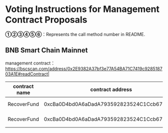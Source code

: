# Voting Instructions for Management Contract Proposals

**①②③④⑤⑥**：Represents the call method number in README.

## BNB Smart Chain Mainnet

management contract：https://bscscan.com/address/0x2E9382A37bf3e77A54BA71C7419c928518703A1E#readContract|

|contract name|contract address|Proposal ID|Proposal operation|invoke methods|data call|
| --- | --- | --- |--- | --- | --- |
|RecoverFund| 0xcBa0D4bd0A6aDadA793592823524C1Ccb670EcD1 | 87 |**⑤**Upgrade Contract|upgrad| 0x50450d0432ED1b0D8a11b8D2834161d00deDF051 |
|RecoverFund| 0xcBa0D4bd0A6aDadA793592823524C1Ccb670EcD1 | 88 |**③** setBuybacker： | setBuybacker | 0xaf44c3ff0000000000000000000000002f46e54e73c31570e9d48f90d2774b410f9c81f2 |
